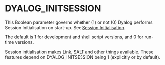 <h1 class="heading"><span class="name">DYALOG_INITSESSION</span></h1>

This Boolean parameter governs whether (1) or not (0) Dyalog performs Session Initialisation on start-up. See [Session Initialisation](https://help.dyalog.com/latest/index.htm#UserGuide/The%20APL%20Environment/Session%20Initialisation.htm).

The default is 1 for development and shell script versions, and 0 for run-time versions.

Session initialisation makes Link, SALT and other things available. These features depend on DYALOG_INITSESSION being 1 (explicitly or by default).
